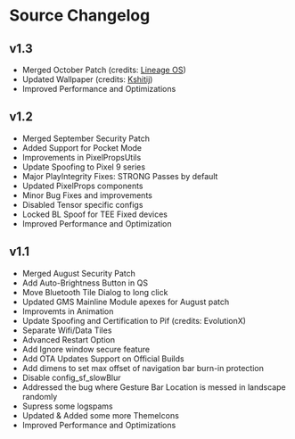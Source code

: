 # Source Changelog #

## v1.3 ##
- Merged October Patch (credits: [Lineage OS](https://github.com/lineageos))
- Updated Wallpaper (credits: [Kshitij](https://t.me/Stock_Sucks))
- Improved Performance and Optimizations

## v1.2 ##
- Merged September Security Patch
- Added Support for Pocket Mode
- Improvements in PixelPropsUtils
- Update Spoofing to Pixel 9 series
- Major PlayIntegrity Fixes: STRONG Passes by default
- Updated PixelProps components
- Minor Bug Fixes and improvements
- Disabled Tensor specific configs
- Locked BL Spoof for TEE Fixed devices
- Improved Performance and Optimization

## v1.1 ##
- Merged August Security Patch
- Add Auto-Brightness Button in QS
- Move Bluetooth Tile Dialog to long click
- Updated GMS Mainline Module apexes for August patch
- Improvemts in Animation
- Update Spoofing and Certification to Pif (credits: EvolutionX)
- Separate Wifi/Data Tiles
- Advanced Restart Option
- Add Ignore window secure feature
- Add OTA Updates Support on Official Builds
- Add dimens to set max offset of navigation bar burn-in protection
- Disable config_sf_slowBlur
- Addressed the bug where Gesture Bar Location is messed in landscape randomly
- Supress some logspams
- Updated & Added some more ThemeIcons
- Improved Performance and Optimizations
